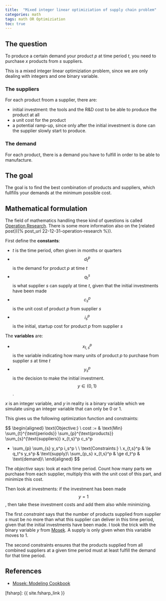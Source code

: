 ```yaml
---
title:  "Mixed integer linear optimiziation of supply chain problem"
categories: math
tags: math OR Optimiziation
toc: true
---
```


## The question

To produce a certain demand your product *p* at time period *t*, you need to purchase *x* products from *s* suppliers. 

This is a mixed integer linear optimiziation problem, since we are only dealing with integers and one binary variable.

### The suppliers

For each product froom a supplier, there are:

- initial investment: the tools and the R&D cost to be able to produce the product at all
- a unit cost for the product
- a potential ramp-up, since only after the initial investment is done can the supplier slowly start to produce.

### The demand

For each product, there is a demand you have to fulfill in order to be able to manufacture.

## The goal

The goal is to find the best combination of products and suppliers, which fullfills your demands at the minimum possible cost.

## Mathematical formulation

The field of mathematics handling these kind of questions is called [Operation Research](https://en.wikipedia.org/wiki/Operations_research). There is some more information also on the [related post]({% post_url 22-12-31-operation-research %}).

First define the **constants**:

- *t* is the time period, often given in months or quarters
- $$d_t^p$$ is the demand for product *p* at time *t*
- $$q_t^s$$ is what supplier *s* can supply at time *t*, given that the initial investments have been made
- $$c_s^p$$ is the unit cost of product *p* from supplier *s*
- $$i_s^p$$ is the initial, startup cost for product *p* from supplier *s*

The **variables** are:

- $$x_{t,s}^p$$ is the variable indicating how many units of product *p* to purchase from supplier *s* at time *t*
- $$y_s^p$$ is the decision to make the initial investment. $$y \in \{0, 1\}$$.

*x* is an integer variable, and *y* in reality is a binary variable which we simulate using an integer variable that can only be 0 or 1.

This gives us the following optimization function and constraints:

$$
\begin{aligned}
\text{Objective:} \\
cost := & \text{Min} \sum_{t}^{\text{periods}} \sum_{p}^{\text{products}} \sum_{s}^{\text{suppliers}} x_{t,s}^p c_s^p 
 + \sum_{p} \sum_{s} y_s^p i_s^p \\
\\
\text{Constraints:} \\
x_{t,s}^p & \le q_t^s y_s^p  & \text{supply}\\
\sum_{p_s} x_{t,s}^p & \ge d_t^p  & \text{demand}\\
\end{aligned}
$$

The *objective* says: look at each time period. Count how many parts we purchase from each supplier, multiply this with the unit cost of this part, and minimize this cost.

Then look at investments: if the investment has been made $$y = 1$$, then take these investment costs and add them also while minimizing.

The first *constraint* says that the number of products supplied from supplier *s* must be no more than what this supplier can deliver in this time period, given that the initial investments have been made.
I took the trick with the binary variable *y* from [Mosek]. A supply is only given when this variable moves to 1.

The second constraints ensures that the products supplied from all combined suppliers at a given time period must at least fulfill the demand for that time period.

## References

- [Mosek: Modeling Cookbook][Mosek]


[BSMI]: https://www.tuvsud.com/en-us/services/product-certification/bsmi
[SBS]: https://www.sbs-soest.de
[Darfon]: https://www.darfon.com.tw/en
[Tritek]: https://tritekbattery.com
[Excel Example]: https://supplychaindetective.com/supply-chain-modeling-optimization/
[Supply Planning]: https://towardsdatascience.com/supply-planning-using-linear-programming-with-python-bff2401bf270
[PuLP]: https://coin-or.github.io/pulp/
[LP Python]: https://realpython.com/linear-programming-python/#what-is-mixed-integer-linear-programming
[Mosek]: https://docs.mosek.com/modeling-cookbook/index.html



[fsharp]: {{ site.fsharp_link }}